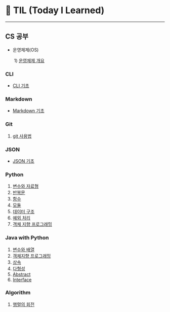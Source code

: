 # 🌱 TIL (Today I Learned)

***

   

## CS 공부

* 운영체제(OS)

  ​	1) [운영체제 개요](/CS/CS_os_1.md)

### CLI

  * [CLI 기초](/startcamp/CLI.md)
### Markdown
  * [Markdown 기초](/startcamp/markdown.md)
### Git
  1. [git 사용법](/startcamp/Git.md)

### JSON
  * [JSON 기초](/python/json_basic.md)

### Python
  1. [변수와 자료형](/python/python_Basic1.md)
  2. [반복문](/python/python_Basic2.md)
  3. [함수](/python/python_Function.md)
  4. [모듈](/python/python_module.md)
  5. [데이터 구조](/python/python_dataStructure.md)
  6. [예외 처리](/python/python_debug.md)
  6. [객체 지향 프로그래밍](/python/python_object.md)

### Java with Python

1. [변수와 배열](/java/java_datatype.md)
2. [객체지향 프로그래밍](/java/java_object.md)
2. [상속](/java/java_inheritance.md)
2. [다형성](/java/java_polymorphism.md)
2. [Abstract](/java/java_abstract.md)
2. [Interface](/java/java_interface.md)

### Algorithm

  1. [행렬의 회전](/python/algo_python_matrix.py)



